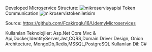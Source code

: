 Developed Microservice Structure:
![mikroservisyapisi](https://user-images.githubusercontent.com/83770616/235880721-62c9b79b-51b1-447e-9a1a-3226937e6ac5.PNG)
Token Communication
![mikroservistokeniletisim](https://user-images.githubusercontent.com/83770616/235882221-34b47f18-51df-4b18-a206-63edc6454ec4.PNG)

Source: https://github.com/Fcakiroglu16/UdemyMicroservices

Kullanılan Teknolojiler: Asp.Net Core Mvc & Api,Docker,IdentityServer,Jwt,CQRS,Domain Driver Design, Onion Architecture,
MongoDb,Redis,MSSQL,PostgreSQL
Kullanılan Dil: C#
